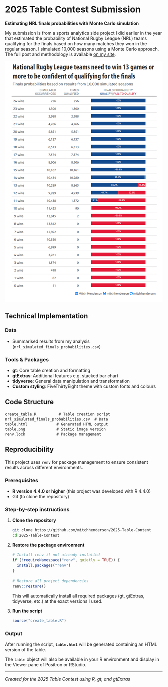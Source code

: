 # 2025 Table Contest Submission

**Estimating NRL finals probabilities with Monte Carlo simulation**

My submission is from a sports analytics side project I did earlier in the year that estimated the probability of National Rugby League (NRL) teams qualifying for the finals based on how many matches they won in the regular season. I simulated 10,000 seasons using a Monte Carlo approach. The full post and methodology is available [on my site](https://mitchhenderson.dev/posts/2025-01-18-how-many-wins-do-nrl-teams-need-to-make-the-finals/).

![NRL Finals Probability Table](table.png)

## Technical Implementation

### Data
- Summarised results from my analysis (`nrl_simulated_finals_probabilities.csv`)

### Tools & Packages
- **gt**: Core table creation and formatting
- **gtExtras**: Additional features e.g. stacked bar chart
- **tidyverse**: General data manipulation and transformation
- **Custom styling**: FiveThirtyEight theme with custom fonts and colours

## Code Structure

```
create_table.R          # Table creation script
nrl_simulated_finals_probabilities.csv  # Data
table.html             # Generated HTML output
table.png              # Static image version
renv.lock              # Package management
```

## Reproducibility

This project uses `renv` for package management to ensure consistent results across different environments.

### Prerequisites

- **R version 4.4.0 or higher** (this project was developed with R 4.4.0)
- Git (to clone the repository)

### Step-by-step instructions

1. **Clone the repository**
   ```bash
   git clone https://github.com/mitchhenderson/2025-Table-Content
   cd 2025-Table-Contest
   ```

2. **Restore the package environment**
   ```r
   # Install renv if not already installed
   if (!requireNamespace("renv", quietly = TRUE)) {
     install.packages("renv")
   }

   # Restore all project dependencies
   renv::restore()
   ```
   This will automatically install all required packages (gt, gtExtras, tidyverse, etc.) at the exact versions I used.

3. **Run the script**
   ```r
   source("create_table.R")
   ```

### Output

After running the script, **`table.html`** will be generated containing an HTML version of the table.

The `table` object will also be available in your R environment and display in the Viewer pane of Positron or RStudio.

---

*Created for the 2025 Table Contest using R, gt, and gtExtras*
